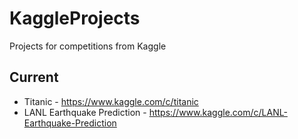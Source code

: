 # KaggleProjects

Projects for competitions from Kaggle

## Current
* Titanic - https://www.kaggle.com/c/titanic
* LANL Earthquake Prediction - https://www.kaggle.com/c/LANL-Earthquake-Prediction
